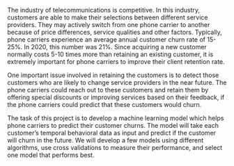 The industry of telecommunications is competitive. In this industry, customers are able to make their selections between different service providers. They may actively switch from one phone carrier to another because of price differences, service qualities and other factors. Typically, phone carriers experience an average annual customer churn rate of 15-25%. In 2020, this number was 21%. Since acquiring a new customer normally costs 5-10 times more than retaining an existing customer, it is extremely important for phone carriers to improve their client retention rate. 

One important issue involved in retaining the customers is to detect those customers who are likely to change service providers in the near future. The phone carriers could reach out to these customers and retain them by offering special discounts or improving services based on their feedback, if the phone carriers could predict that these customers would churn. 

The task of this project is to develop a machine learning model which helps phone carriers to predict their customer churns. The model will take each customer’s temporal behavioral data as input and predict if the customer will churn in the future. We will develop a few models using different algorithms, use cross validations to measure their performance, and select one model that performs best.

